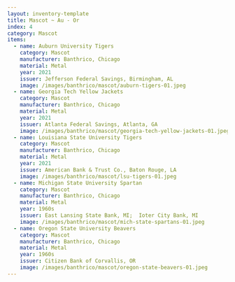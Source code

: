 ```yaml
---
layout: inventory-template
title: Mascot ~ Au - Or
index: 4
category: Mascot
items:
  - name: Auburn University Tigers
    category: Mascot
    manufacturer: Banthrico, Chicago
    material: Metal
    year: 2021
    issuer: Jefferson Federal Savings, Birmingham, AL
    image: /images/banthrico/mascot/auburn-tigers-01.jpeg
  - name: Georgia Tech Yellow Jackets
    category: Mascot
    manufacturer: Banthrico, Chicago
    material: Metal
    year: 2021
    issuer: Atlanta Federal Savings, Atlanta, GA
    image: /images/banthrico/mascot/georgia-tech-yellow-jackets-01.jpeg
  - name: Louisiana State University Tigers
    category: Mascot
    manufacturer: Banthrico, Chicago
    material: Metal
    year: 2021
    issuer: American Bank & Trust Co., Baton Rouge, LA
    image: /images/banthrico/mascot/lsu-tigers-01.jpeg
  - name: Michigan State University Spartan
    category: Mascot
    manufacturer: Banthrico, Chicago
    material: Metal
    year: 1960s
    issuer: East Lansing State Bank, MI;  Ioter City Bank, MI
    image: /images/banthrico/mascot/mich-state-spartans-01.jpeg
  - name: Oregon State University Beavers
    category: Mascot
    manufacturer: Banthrico, Chicago
    material: Metal
    year: 1960s
    issuer: Citizen Bank of Corvallis, OR
    image: /images/banthrico/mascot/oregon-state-beavers-01.jpeg
---
```

